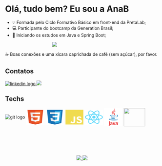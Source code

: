 # Olá, tudo bem? Eu sou a AnaB

- 💡 Formada pelo Ciclo Formativo Básico em front-end da PretaLab;
- 💻 Participante do bootcamp da Generation Brasil;
- 🏹 Iniciando os estudos em Java e Spring Boot;

<img align="right" width="350px" src="https://user-images.githubusercontent.com/105956403/192107569-dbd57f3c-59a2-4951-97ef-162d56a31d32.svg" >

<br>

☕ Boas conexões e uma xícara caprichada de café (sem açúcar), por favor. 

## Contatos
<a href="https://www.linkedin.com/in/anabsantoss/" target="_blank">
<img src="https://img.shields.io/static/v1?message=LinkedIn&logo=linkedin&label=&color=0077B5&logoColor=white&labelColor=&style=for-the-badge" height="35" alt="linkedin logo" />
<a href = "mailto:anabia200113@gmail.com"><img src="https://img.shields.io/badge/-Gmail-%23333?style=for-the-badge&logo=gmail&logoColor=white" target="_blank" height="35"></a>

## Techs
<div style="display: inline_block">
  <img align="center" alt="git logo"  height="50" width="60" src="https://cdn.jsdelivr.net/gh/devicons/devicon/icons/git/git-original.svg" />
  <img align="center" alt="logoHTML" height="50" width="60" src="https://raw.githubusercontent.com/devicons/devicon/master/icons/html5/html5-original.svg">
  <img align="center" alt="logoCSS" height="50" width="60" src="https://raw.githubusercontent.com/devicons/devicon/master/icons/css3/css3-original.svg">
  <img align="center" alt="logoJs" height="50" width="60" src="https://raw.githubusercontent.com/devicons/devicon/master/icons/javascript/javascript-plain.svg">
  <img align="center" alt="logoReact" height="50" width="60" src="https://raw.githubusercontent.com/devicons/devicon/master/icons/react/react-original.svg">
  <img align="center" alt="logoJava" height="60" width="60" src="https://raw.githubusercontent.com/devicons/devicon/master/icons/java/java-original-wordmark.svg"/>
      <img src="https://cdn.jsdelivr.net/gh/devicons/devicon/icons/spring/spring-original-wordmark.svg" align="center" height="60" width="70"/>
</div>

<br><br><br><br>
  
 <div align="center">
  <a href="https://github.com/anabiax">
  <img height="180em" src="https://github-readme-stats.vercel.app/api?username=anabiax&show_icons=true&theme=cobalt&include_all_commits=true&count_private=true"/>
  <img height="180em" src="https://github-readme-stats.vercel.app/api/top-langs/?username=anabiax&layout=compact&langs_count=7&theme=cobalt"/>
</div>
